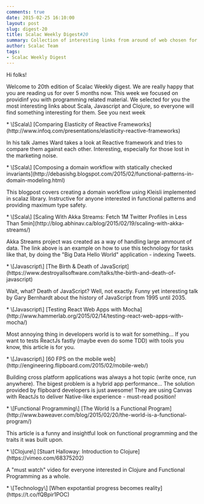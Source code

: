 ```yaml
---
comments: true
date: 2015-02-25 16:10:00
layout: post
slug: digest-20
title: Scalac Weekly Digest#20
summary: Collection of interesting links from around of web chosen for you by Scalac team
author: Scalac Team
tags:
- Scalac Weekly Digest
---
```


Hi folks!

Welcome to 20th edition of Scalac Weekly digest. We are really happy that you are reading us for over 5 months now. This week we focused on providinf you with programming related material. We selected for you the most interesting links about Scala, Javascript and Clojure, so everyone will find something interesting for them. See you next week

<p id="1"></p>
* \[Scala\] [Comparing Elasticity of Reactive Frameworks](http://www.infoq.com/presentations/elasticity-reactive-frameworks) 

In his talk James Ward takes a look at Reactive framework and tries to compare them against each other. Interesting, especially for those lost in the marketing noise.

<p id="2"></p>
* \[Scala\] [Composing a domain workflow with statically checked invariants](http://debasishg.blogspot.com/2015/02/functional-patterns-in-domain-modeling.html) 

This blogpost covers creating a domain workflow using Kleisli implemented in scalaz library. Instructive for anyone interested in functional patterns and providing maximum type safety.

<p id="3"></p>
* \[Scala\] [Scaling With Akka Streams: Fetch 1M Twitter Profiles in Less Than 5min](http://blog.abhinav.ca/blog/2015/02/19/scaling-with-akka-streams/)

Akka Streams project was created as a way of handling large ammount of data. The link above is an example on how to use this technology for tasks like that, by doing the "Big Data Hello World" application - indexing Tweets.

<p id="4"></p>
* \[Javascript\] [The Birth & Death of JavaScript](https://www.destroyallsoftware.com/talks/the-birth-and-death-of-javascript)

Wait, what? Death of JavaScript? Well, not exactly. Funny yet interesting talk by Gary Bernhardt about the history of JavaScript from 1995 until 2035.

<p id="5"></p>
* \[Javascript\] [Testing React Web Apps with Mocha](http://www.hammerlab.org/2015/02/14/testing-react-web-apps-with-mocha/) 

Most annoying thing in developers world is to wait for something... If you want to tests ReactJs fastly (maybe even do some TDD) with tools you know, this article is for you.

<p id="6"></p>
* \[Javascript\] [60 FPS on the mobile web](http://engineering.flipboard.com/2015/02/mobile-web/) 

Building cross platform applications was always a hot topic (write once, run anywhere). The bigest problem is a hybrid app performance... The solution provided by flipboard developers is just awesome! They are using Canvas with ReactJs to deliver Native-like experience - must-read position!

<p id="7"></p>
* \[Functional Programming\] [The World Is a Functional Program](http://www.baweaver.com/blog/2015/02/20/the-world-is-a-functional-program/) 

This article is a funny and insightful look on functional programming and the traits it was built upon.

<p id="8"></p>
* \[Clojure\] [Stuart Halloway: Introduction to Clojure](https://vimeo.com/68375202)

A "must watch" video for everyone interested in Clojure and Functional Programming as a whole. 

<p id="9"></p>
* \[Technology\] [When expotantial progress becomes reality](https://t.co/fQBpir1POC)


